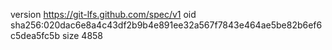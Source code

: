 version https://git-lfs.github.com/spec/v1
oid sha256:020dac6e8a4c43df2b9b4e891ee32a567f7843e464ae5be82b6ef6c5dea5fc5b
size 4858
